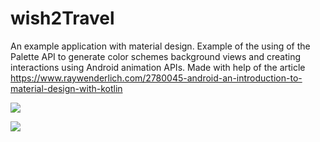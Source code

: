 # wish2Travel
An example application with material design.
Example of the using of the Palette API to generate color schemes background views and creating interactions using Android animation APIs.
Made with help of the article https://www.raywenderlich.com/2780045-android-an-introduction-to-material-design-with-kotlin

![](transition_overview.gif)
<p></p>

![](palette_overview.gif)

